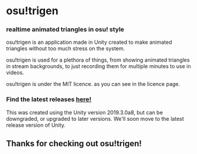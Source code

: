 # osu!trigen
### realtime animated triangles in osu! style

osu!trigen is an application made in Unity created to make animated triangles without too much stress on the system.

osu!trigen is used for a plethora of things, from showing animated triangles in stream backgrounds, to just recording them for multiple minutes to use in videos.

osu!trigen is under the MIT licence. as you can see in the licence page.

### Find the latest releases [here!](https://github.com/eclipsedteam/osu-trigen/releases/latest)

This was created using the Unity version 2019.3.0a8, but can be downgraded, or upgraded to later versions. We'll soon move to the latest release version of Unity.

## Thanks for checking out osu!trigen!
